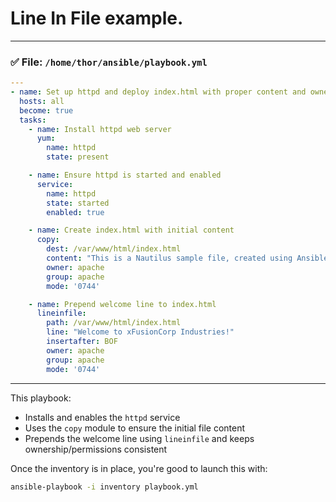 # Line In File example.
---

### ✅ **File:** `/home/thor/ansible/playbook.yml`

```yaml
---
- name: Set up httpd and deploy index.html with proper content and ownership
  hosts: all
  become: true
  tasks:
    - name: Install httpd web server
      yum:
        name: httpd
        state: present

    - name: Ensure httpd is started and enabled
      service:
        name: httpd
        state: started
        enabled: true

    - name: Create index.html with initial content
      copy:
        dest: /var/www/html/index.html
        content: "This is a Nautilus sample file, created using Ansible!\n"
        owner: apache
        group: apache
        mode: '0744'

    - name: Prepend welcome line to index.html
      lineinfile:
        path: /var/www/html/index.html
        line: "Welcome to xFusionCorp Industries!"
        insertafter: BOF
        owner: apache
        group: apache
        mode: '0744'
```

---

This playbook:
- Installs and enables the `httpd` service
- Uses the `copy` module to ensure the initial file content
- Prepends the welcome line using `lineinfile` and keeps ownership/permissions consistent

Once the inventory is in place, you're good to launch this with:

```bash
ansible-playbook -i inventory playbook.yml
```

